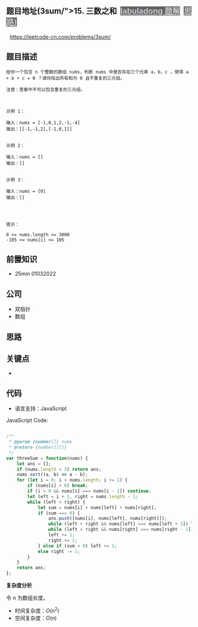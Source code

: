 
## 题目地址(3sum/">15. 三数之和</a><a id="solution_btn_15" href="https://labuladong.gitee.io/plugin-v2/?qno=15" target="_blank" class="button-4" style="font-weight: bold; background-color: rgba(78, 76, 80, 0.88); color: rgb(199, 198, 198); margin-left: 10px;">labuladong 题解</a><a id="brief_btn_15" href="#" target="_blank" class="button-4" style="font-weight: bold; background-color: rgba(78, 76, 80, 0.88); color: rgb(199, 198, 198); margin-left: 10px;">思路)

https://leetcode-cn.com/problems/3sum/

## 题目描述

```
给你一个包含 n 个整数的数组 nums，判断 nums 中是否存在三个元素 a，b，c ，使得 a + b + c = 0 ？请你找出所有和为 0 且不重复的三元组。

注意：答案中不可以包含重复的三元组。

 

示例 1：

输入：nums = [-1,0,1,2,-1,-4]
输出：[[-1,-1,2],[-1,0,1]]


示例 2：

输入：nums = []
输出：[]


示例 3：

输入：nums = [0]
输出：[]


 

提示：

0 <= nums.length <= 3000
-105 <= nums[i] <= 105
```

## 前置知识

- 25min 01032022

## 公司

- 双指针
- 数组

## 思路

## 关键点

-

## 代码

- 语言支持：JavaScript

JavaScript Code:

```javascript

/**
 * @param {number[]} nums
 * @return {number[][]}
 */
var threeSum = function(nums) {
    let ans = [];
    if (nums.length < 3) return ans;
    nums.sort((a, b) => a - b);
    for (let i = 0; i < nums.length; i += 1) {
        if (nums[i] > 0) break;
        if (i > 0 && nums[i] === nums[i - 1]) continue;
        let left = i + 1, right = nums.length - 1;
        while (left < right) {
            let sum = nums[i] + nums[left] + nums[right];
            if (sum === 0) {
                ans.push([nums[i], nums[left], nums[right]]);
                while (left < right && nums[left] === nums[left + 1]) left += 1;
                while (left < right && nums[right] === nums[right - 1]) right -= 1;
                left += 1;
                right += 1;
            } else if (sum < 0) left += 1;
            else right -= 1;
        }
    }
    return ans;
};

```


**复杂度分析**

令 n 为数组长度。

- 时间复杂度：$O(n^2)$
- 空间复杂度：$O(n)$


